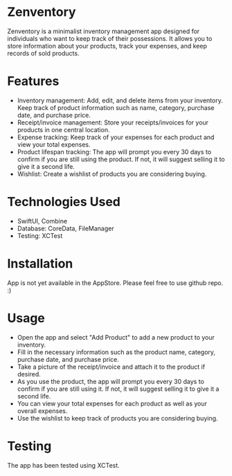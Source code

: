 # Zenventory

Zenventory is a minimalist inventory management app designed for individuals who want to keep track of their possessions. It allows you to store information about your products, track your expenses, and keep records of sold products.

# Features

- Inventory management: Add, edit, and delete items from your inventory. Keep track of product information such as name, category, purchase date, and purchase price.
- Receipt/invoice management: Store your receipts/invoices for your products in one central location.
- Expense tracking: Keep track of your expenses for each product and view your total expenses.
- Product lifespan tracking: The app will prompt you every 30 days to confirm if you are still using the product. If not, it will suggest selling it to give it a second life.
- Wishlist: Create a wishlist of products you are considering buying.

# Technologies Used

- SwiftUI, Combine
- Database: CoreData, FileManager
- Testing: XCTest

# Installation

App is not yet available in the AppStore. Please feel free to use github repo. :)

# Usage

- Open the app and select "Add Product" to add a new product to your inventory.
- Fill in the necessary information such as the product name, category, purchase date, and purchase price.
- Take a picture of the receipt/invoice and attach it to the product if desired.
- As you use the product, the app will prompt you every 30 days to confirm if you are still using it. If not, it will suggest selling it to give it a second life.
- You can view your total expenses for each product as well as your overall expenses.
- Use the wishlist to keep track of products you are considering buying.

# Testing

The app has been tested using XCTest.
